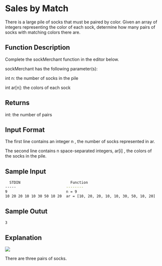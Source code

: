 # Sales by Match

There is a large pile of socks that must be paired by color. Given an array of integers representing the color of each sock, determine how many pairs of socks with matching colors there are.

## Function Description

Complete the sockMerchant function in the editor below.

sockMerchant has the following parameter(s):

int n: the number of socks in the pile

int ar[n]: the colors of each sock

## Returns

int: the number of pairs

## Input Format

The first line contains an integer n , the number of socks represented in ar.

The second line contains n  space-separated integers, ar[i] , the colors of the socks in the pile.


## Sample Input

```bash
  STDIN                       Function
-----                       --------
9                           n = 9
10 20 20 10 10 30 50 10 20  ar = [10, 20, 20, 10, 10, 30, 50, 10, 20]
```


## Sample Outut

```bash
3
```

## Explanation

![](https://s3.amazonaws.com/hr-challenge-images/25168/1474122392-c7b9097430-sock.png)

There are three pairs of socks.
